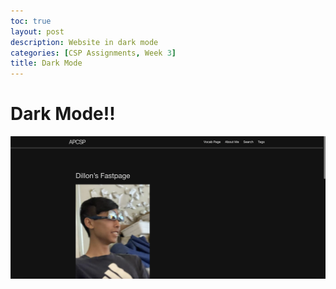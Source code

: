 ```yaml
---
toc: true
layout: post
description: Website in dark mode
categories: [CSP Assignments, Week 3]
title: Dark Mode
---
```


# Dark Mode!!

![DarkModeSS](images/dark-mode-screenshot.png)
